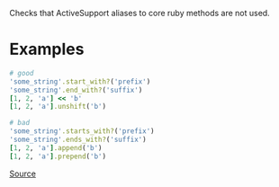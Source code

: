 
Checks that ActiveSupport aliases to core ruby methods
are not used.

# Examples

```ruby
# good
'some_string'.start_with?('prefix')
'some_string'.end_with?('suffix')
[1, 2, 'a'] << 'b'
[1, 2, 'a'].unshift('b')

# bad
'some_string'.starts_with?('prefix')
'some_string'.ends_with?('suffix')
[1, 2, 'a'].append('b')
[1, 2, 'a'].prepend('b')
```

[Source](http://www.rubydoc.info/gems/rubocop/RuboCop/Cop/Rails/ActiveSupportAliases)